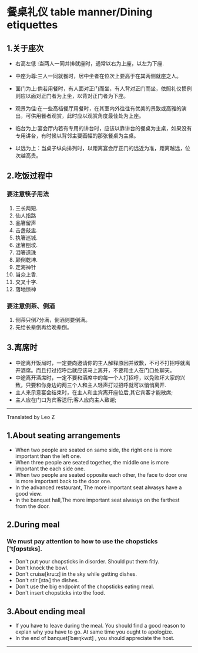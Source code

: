 ﻿餐桌礼仪  table manner/Dining etiquettes
========================================
## 1.关于座次
* 右高左低 :当两人一同并排就座时，通常以右为上座，以左为下座.

* 中座为尊:三人一同就餐时，居中坐者在位次上要高于在其两侧就座之人。

* 面门为上:倘若用餐时，有人面对正门而坐，有人背对正门而坐，依照礼仪惯例则应以面对正门者为上坐，以背对正门者为下座。

* 观景为佳:在一些高档餐厅用餐时，在其室内外往往有优美的景致或高雅的演出，可供用餐者观赏，此时应以观赏角度最佳处为上座。

* 临台为上:宴会厅内若有专用的讲台时，应该以靠讲台的餐桌为主桌，如果没有专用讲台，有时候以背邻主要画幅的那张餐桌为主桌。

* 以远为上：当桌子纵向排列时，以距离宴会厅正门的远近为准，距离越远，位次越高贵。

## 2.吃饭过程中
### 要注意筷子用法
1. 三长两短. 
2. 仙人指路
3. 品箸留声
4. 击盏敲盅.
5. 执箸巡城.
6. 迷箸刨坟.
7. 泪箸遗珠 
8. 颠倒乾坤.
9. 定海神针
10. 当众上香.
11. 交叉十字.
12. 落地惊神

### 要注意倒茶、倒酒
1. 倒茶只倒7分满，倒酒则要倒满。
2. 先给长辈倒再给晚辈倒。

## 3.离席时
* 中途离开饭局时，一定要向邀请你的主人解释原因并致歉，不可不打招呼就离开酒席。而且打过招呼后就应该马上离开，不要和主人在门口处聊天。
* 中途离开酒席时，一定不要和酒席中的每一个人打招呼，以免败坏大家的兴致，只要和你身边的两三个人和主人轻声打过招呼就可以悄悄离开.
* 主人来示意宴会结束时，在主人和主宾离开座位后,其它宾客才能散席;
* 主人应在门口为宾客送行;客人应向主人致谢;

***

Translated by Leo Z

## 1.About seating arrangements
* When two people are seated on same side, the right one is more important than the left one.
* When three people are seated together, the middle one is more important the each side one.
* When two people are seated opposite each other, the face to door one is more important back to the door one.
* In the advanced restaurant, The more important seat alwasys have a good view.
* In the banquet hall,The more important seat alwasys on the farthest from the door.


## 2.During meal
### We must pay attention to how to use the chopsticks ['tʃɑpstɪks].
* Don't put your chopsticks in disorder. Should put them fitly.
* Don't knock the bowl.
* Don't cruise[kru:z] in the sky while getting dishes.
* Don't stir [stɚ] the dishes.
* Don't use the big endpoint of the chopsticks eating meal.
* Don't insert chopsticks into the food.

## 3.About ending meal
* If you have to leave during the meal. You should find a good reason to explan why you have to go. At same time you ought to apologize.
* In the end of banquet[ˈbæŋkwɪt] , you should appreciate the host.

***


